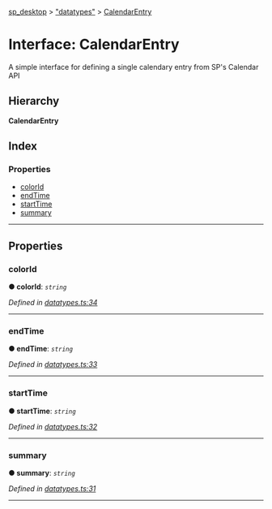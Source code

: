 [sp_desktop](../README.md) > ["datatypes"](../modules/_datatypes_.md) > [CalendarEntry](../interfaces/_datatypes_.calendarentry.md)

# Interface: CalendarEntry

A simple interface for defining a single calendary entry from SP's Calendar API

## Hierarchy

**CalendarEntry**

## Index

### Properties

* [colorId](_datatypes_.calendarentry.md#colorid)
* [endTime](_datatypes_.calendarentry.md#endtime)
* [startTime](_datatypes_.calendarentry.md#starttime)
* [summary](_datatypes_.calendarentry.md#summary)

---

## Properties

<a id="colorid"></a>

###  colorId

**● colorId**: *`string`*

*Defined in [datatypes.ts:34](https://github.com/d3lta-v/SP_Desktop/blob/a479f72/src/datatypes.ts#L34)*

___
<a id="endtime"></a>

###  endTime

**● endTime**: *`string`*

*Defined in [datatypes.ts:33](https://github.com/d3lta-v/SP_Desktop/blob/a479f72/src/datatypes.ts#L33)*

___
<a id="starttime"></a>

###  startTime

**● startTime**: *`string`*

*Defined in [datatypes.ts:32](https://github.com/d3lta-v/SP_Desktop/blob/a479f72/src/datatypes.ts#L32)*

___
<a id="summary"></a>

###  summary

**● summary**: *`string`*

*Defined in [datatypes.ts:31](https://github.com/d3lta-v/SP_Desktop/blob/a479f72/src/datatypes.ts#L31)*

___


